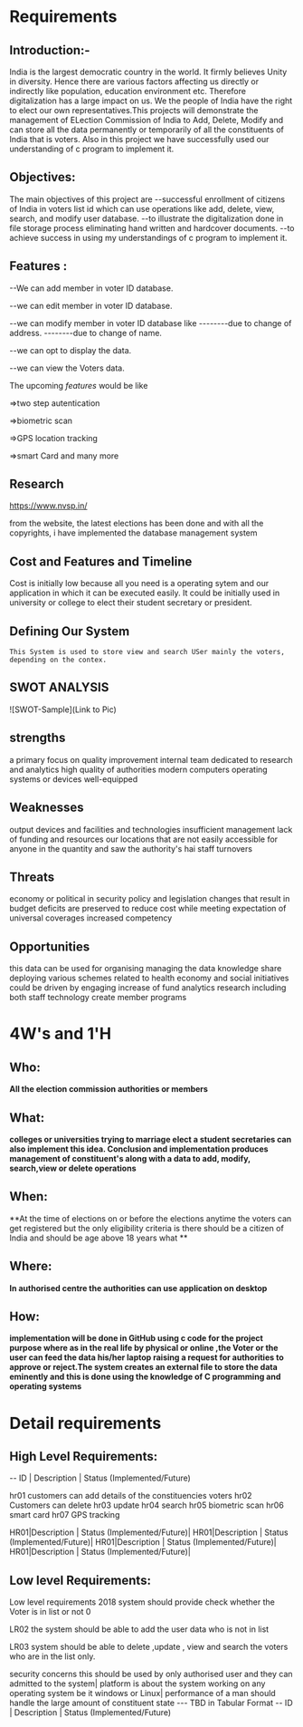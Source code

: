 
# Requirements


## Introduction:-
India is the largest democratic country in the world. It firmly believes Unity in diversity. Hence there are various factors affecting us directly or indirectly like population, education environment etc. Therefore digitalization has a large impact on us. We the people of India have the right to elect our own representatives.This projects will demonstrate the management of ELection Commission of India to Add, Delete, Modify and can store all the data permanently or temporarily of all the constituents of India that is voters. Also in this project we have successfully used our understanding of c program to implement it.



## Objectives:
The main objectives of this project are 
--successful enrollment of citizens of India in voters list id which can use operations like add, delete, view, search, and modify user database.
--to illustrate the digitalization done in file storage process eliminating hand written and hardcover documents.
--to achieve success in using my understandings of c program to implement it.




## Features :
--We can add member in voter ID database. 

--we can edit member in voter ID database.

--we can modify member in voter ID database like
--------due to change of address. 
--------due to change of name.

--we can opt to display the data. 

--we can view the Voters data.


The upcoming *features* would be like 

=>two step autentication

=>biometric scan 

=>GPS location tracking 

=>smart Card and many more




## Research
https://www.nvsp.in/

from the website, the latest elections has been done and with all the copyrights, i have implemented the database management system


## Cost and Features and Timeline
Cost is initially low because all you need is a operating sytem and our application in which it can be executed easily.
It could be initially used in university or college to elect their student secretary or president.


## Defining Our System
    This System is used to store view and search USer mainly the voters, depending on the contex.
    
    
## SWOT ANALYSIS
![SWOT-Sample](Link to Pic)

## strengths 
a primary focus on quality improvement internal team dedicated to research and analytics high quality of authorities modern computers operating systems or devices well-equipped

## Weaknesses 
output devices and facilities and technologies insufficient management lack of funding and resources our locations that are not easily accessible for anyone in the quantity and saw the authority's hai staff turnovers
## Threats 
economy or political in security policy and legislation changes that result in budget deficits are preserved to reduce cost while meeting expectation of universal coverages increased competency


## Opportunities 

this data can be used for organising managing the data knowledge share deploying various schemes related to health economy and social initiatives could be driven by engaging increase of fund analytics research including both staff technology create member programs
# 4W&#39;s and 1&#39;H

## Who:

**All the election commission authorities or members**

## What:

**colleges or universities trying to marriage elect a student secretaries can also implement this idea. Conclusion and implementation produces management of constituent's along with a data to add, modify, search,view or delete operations**

## When:

**At the time of elections on or before the elections anytime the voters can get registered but the only eligibility criteria is there should be a citizen of India and should be age above 18 years 
what **

## Where:

**In authorised centre  the authorities can use application on desktop**

## How:

**implementation will be done in GitHub using c code for the project purpose where as in the real life by physical or online ,the Voter or the user can feed the data his/her laptop raising a request for authorities to approve or reject.The system creates an external file to store the data eminently and this is done using the knowledge of C programming and operating systems**

# Detail requirements
## High Level Requirements:

-- ID | Description | Status (Implemented/Future)


hr01 customers can add details of the constituencies voters
hr02 Customers can delete 
hr03 update 
hr04 search 
hr05 biometric scan 
hr06 smart card 
hr07 GPS tracking




HR01|Description | Status (Implemented/Future)|
HR01|Description | Status (Implemented/Future)|
HR01|Description | Status (Implemented/Future)|
HR01|Description | Status (Implemented/Future)|



##  Low level Requirements:

Low level requirements 2018 system should provide check whether the Voter is in list or not 0

LR02 the system should be able to add the user data who is not in list 

LR03 system should be able to delete ,update , view and search the voters who are in the list only.



security concerns this should be used by only authorised user and they can admitted to the system|
platform is about the system working on any operating system be it windows or Linux|
performance of a man should handle the large amount of constituent state
--- TBD in Tabular Format 
-- ID | Description | Status (Implemented/Future)

